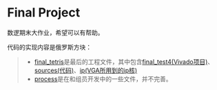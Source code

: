 # Final Project
数逻期末大作业，希望可以有帮助。

代码的实现内容是俄罗斯方块：

> + [final_tetris](final_tetris)是最后的工程文件，其中包含[final_test4(Vivado项目)](final_tetris/final_test4)、[sources(代码)](final_tetris/sources)、[ip(VGA所用到的ip核)](final_tetris/ip)
> + [process](process)是在和组员开发中的一些文件，并不完善。
